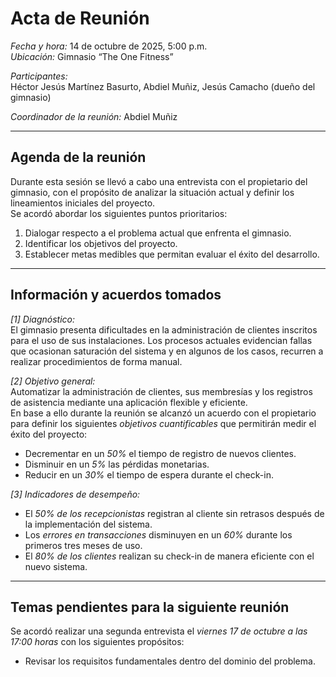 # Acta de Reunión

*Fecha y hora:* 14 de octubre de 2025, 5:00 p.m.  
*Ubicación:* Gimnasio “The One Fitness”  

*Participantes:*  
Héctor Jesús Martínez Basurto, Abdiel Muñiz, Jesús Camacho (dueño del gimnasio)  

*Coordinador de la reunión:* Abdiel Muñiz  

---

## Agenda de la reunión

Durante esta sesión se llevó a cabo una entrevista con el propietario del gimnasio, con el propósito de analizar la situación actual y definir los lineamientos iniciales del proyecto.  
Se acordó abordar los siguientes puntos prioritarios:

1. Dialogar respecto a el problema actual que enfrenta el gimnasio.  
2. Identificar los objetivos del proyecto.  
3. Establecer metas medibles que permitan evaluar el éxito del desarrollo.  

---

## Información y acuerdos tomados

*[1] Diagnóstico:*  
El gimnasio presenta dificultades en la administración de clientes inscritos para el uso de sus instalaciones. Los procesos actuales evidencian fallas que ocasionan saturación del sistema y en algunos de los casos, recurren a realizar procedimientos de forma manual.

*[2] Objetivo general:*  
Automatizar la administración de clientes, sus membresías y los registros de asistencia mediante una aplicación flexible y eficiente.  
En base a ello durante la reunión se alcanzó un acuerdo con el propietario para definir los siguientes *objetivos cuantificables* que permitirán medir el éxito del proyecto:

- Decrementar en un *50%* el tiempo de registro de nuevos clientes.  
- Disminuir en un *5%* las pérdidas monetarias.  
- Reducir en un *30%* el tiempo de espera durante el check-in.

*[3] Indicadores de desempeño:*  
- El *50% de los recepcionistas* registran al cliente sin retrasos después de la implementación del sistema.  
- Los *errores en transacciones* disminuyen en un *60%* durante los primeros tres meses de uso.  
- El *80% de los clientes* realizan su check-in de manera eficiente con el nuevo sistema.  

---

## Temas pendientes para la siguiente reunión

Se acordó realizar una segunda entrevista el *viernes 17 de octubre a las 17:00 horas* con los siguientes propósitos:

- Revisar los requisitos fundamentales dentro del dominio del problema.
